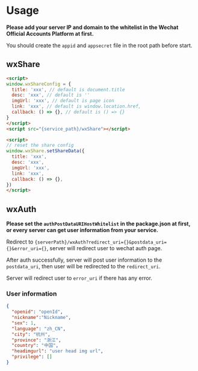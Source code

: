 # Usage

**Please add your server IP and domain to the whitelist in the Wechat Official Accounts Platform at first.**

You should create the `appid` and `appsecret` file in the root path before start.

## wxShare

```html
<script>
window.wxShareConfig = {
  title: 'xxx', // default is document.title
  desc: 'xxx', // default is ''
  imgUrl: 'xxx', // default is page icon
  link: 'xxx', // default is window.location.href,
  callback: () => {}, // default is () => {}
}
</script>
<script src="{service_path}/wxShare"></script>

<script>
// reset the share config
window.wxShare.setShareData({
  title: 'xxx',
  desc: 'xxx',
  imgUrl: 'xxx',
  link: 'xxx',
  callback: () => {},
})
</script>
```

## wxAuth

**Please set the `authPostDataURIHostWhitelist` in the package.json at first, or every server can get user information from your service.**

Redirect to `{serverPath}/wxAuth?redirect_uri={}&postdata_uri={}&error_uri={}`, server will redirect user to wechat auth page.

After auth successfully, server will post user information to the `postdata_uri`, then user will be redirected to the `redirect_uri`.

Server will redirect user to `error_uri` if there has any error.

### User information

```json
{
  "openid": "openId",
  "nickname":"Nickname",
  "sex": 1,
  "language": "zh_CN",
  "city": "杭州",
  "province": "浙江",
  "country": "中国",
  "headimgurl": "user head img url",
  "privilege": []
}
```
